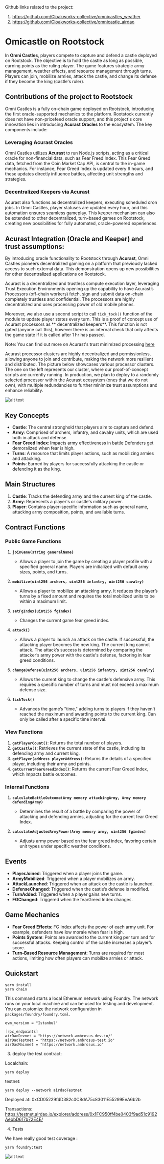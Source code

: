 Github links related to the project:
1. https://github.com/Cloakworks-collective/omnicastles_weather
2. https://github.com/Cloakworks-collective/omnicastle_airdao

# Omicastle on Rootstock

In **Omni Castles**, players compete to capture and defend a castle deployed on Rootstock. The objective is to hold the castle as long as possible, earning points as the ruling player. The game features strategic army management, weather effects, and resource management through turns. Players can join, mobilize armies, attack the castle, and change its defense if they become the king (castle's ruler).

## Contributions of the project to Rootstock
Omni Castles is a fully on-chain game deployed on Rootstock, introducing the first oracle-supported mechanics to the platform. Rootstock currently does not have non-pricefeed oracle support, and this project's core innovation lies in introducing **Acurast Oracles** to the ecosystem. The key components include:

### Leveraging Acurast Oracles
Omni Castles utilizes **Acurast** to run Node.js scripts, acting as a critical oracle for non-financial data, such as Fear Freed Index. This Fear Greed data, fetched from the Coin Market Cap API, is central to the in-game mechanics. For instance, Fear Greed Index is updated every 6 hours, and these updates directly influence battles, affecting unit strengths and strategies.

### Decentralized Keepers via Acurast
Acurast also functions as decentralized keepers, executing scheduled cron jobs. In Omni Castles, player statuses are updated every hour, and this automation ensures seamless gameplay. This keeper mechanism can also be extended to other decentralized, turn-based games on Rootstock, creating new possibilities for fully automated, oracle-powered experiences.

## Acurast Integration (Oracle and Keeper) and trust assumptions:
By introducing oracle functionality to Rootstock through **Acurast**, Omni Castles pioneers decentralized gaming on a platform that previously lacked access to such external data. This demonstration opens up new possibilities for other decentralized applications on Rootstock.

Acurast is a decentralized and trustless compute execution layer, leveraging Trust Execution Environments opening up the capability to have Acurast’s Processors (off-chain workers) fetch, sign and submit data on-chain completely trustless and confidential. The processors are highly decentralized and uses processing power of old mobile phones. 

Moreover, we also use a second script to call `tick_tock()` function of the module to update player states every turn. This is a proof of concept use of Acurast processors as ** decentralized keepers**. This function is not gated (anyone call this), however there is an internal check that only affects the game state if it is called after 1 hr has passed.

Note: You can find out more on Acurast's trust minimized processing [here](https://docs.acurast.com/acurast-protocol/architecture/end-to-end/)

Acurast processor clusters are highly decentralized and permissionless, allowing anyone to join and contribute, making the network more resilient and distributed. The picture below showcases various processor clusters. The one on the left represents our cluster, where our proof-of-concept scripts are currently running. In production, we plan to deploy to a randomly selected processor within the Acurast ecosystem (ones that we do not own), with multiple redundancies to further minimize trust assumptions and enhance reliability.

![alt text](image-1.png)

## Key Concepts
- **Castle**: The central stronghold that players aim to capture and defend.
- **Army**: Comprised of archers, infantry, and cavalry units, which are used both in attack and defense.
- **Fear Greed Index**: Impacts army effectiveness in battle Defenders get demoralized when fear is high.
- **Turns**: A resource that limits player actions, such as mobilizing armies and attacking.
- **Points**: Earned by players for successfully attacking the castle or defending it as the king.

## Main Structures
1. **Castle**: Tracks the defending army and the current king of the castle.
2. **Army**: Represents a player's or castle's military power.
3. **Player**: Contains player-specific information such as general name, attacking army composition, points, and available turns.

## Contract Functions

### Public Game Functions

1. **`joinGame(string generalName)`**
   - Allows a player to join the game by creating a player profile with a specified general name. Players are initialized with default army sizes, points, and turns.

2. **`mobilize(uint256 archers, uint256 infantry, uint256 cavalry)`**
   - Allows a player to mobilize an attacking army. It reduces the player’s turns by a fixed amount and requires the total mobilized units to be within a maximum limit.

3. **`setFgIndex(uint256 fgIndex)`**
   - Changes the current game fear greed index.

4. **`attack()`**
   - Allows a player to launch an attack on the castle. If successful, the attacking player becomes the new king. The current king cannot attack. The attack’s success is determined by comparing the attacker’s army power with the castle's defense, factoring in fear greed conditions.

5. **`changeDefense(uint256 archers, uint256 infantry, uint256 cavalry)`**
   - Allows the current king to change the castle's defensive army. This requires a specific number of turns and must not exceed a maximum defense size.

6. **`tickTock()`**
   - Advances the game’s "time," adding turns to players if they haven’t reached the maximum and awarding points to the current king. Can only be called after a specific time interval.

### View Functions

1. **`getPlayerCount()`**: Returns the total number of players.
2. **`getCastle()`**: Retrieves the current state of the castle, including its defending army and current king.
3. **`getPlayer(address playerAddress)`**: Returns the details of a specified player, including their army and points.
4. **`getCurrentFearGreedIndex()`**: Returns the current Fear Greed Index, which impacts battle outcomes.

### Internal Functions

1. **`calculateBattleOutcome(Army memory attackingArmy, Army memory defendingArmy)`**
   - Determines the result of a battle by comparing the power of attacking and defending armies, adjusting for the current fear Greed Index.

2. **`calculateAdjustedArmyPower(Army memory army, uint256 fgindex)`**
   - Adjusts army power based on the fear greed index, favoring certain unit types under specific weather conditions.

## Events

- **PlayerJoined**: Triggered when a player joins the game.
- **ArmyMobilized**: Triggered when a player mobilizes an army.
- **AttackLaunched**: Triggered when an attack on the castle is launched.
- **DefenseChanged**: Triggered when the castle’s defense is modified.
- **TurnAdded**: Triggered when a player gains new turns.
- **FGChanged**: Triggered when the fearGreed Index changes.

## Game Mechanics

- **Fear Greed Effects**: FG Index affects the power of each army unit. For example, defenders have low morale when fear is high.
- **Points System**: Points are awarded to the current king per turn and for successful attacks. Keeping control of the castle increases a player’s score.
- **Turn-Based Resource Management**: Turns are required for most actions, limiting how often players can mobilize armies or attack.

## Quickstart

```
yarn install
yarn chain
```

This command starts a local Ethereum network using Foundry. The network runs on your local machine and can be used for testing and development. You can customize the network configuration in `packages/foundry/foundry.toml`.

```
evm_version = "Istanbul"

[rpc_endpoints]
airDaoDevnet = "https://network.ambrosus-dev.io/"
airDaoTestnet = "https://network.ambrosus-test.io"
airDaoMainnet = "https://network.ambrosus.io"

```

3. deploy the test contract:

Localchain:

```
yarn deploy
```

testnet:

```
yarn deploy --network airdaoTestnet
```
Deployed at: 0xCD05229f4D382c0C8dA75c83011E55299EeA6b2b

Transactions: https://testnet.airdao.io/explorer/address/0x1FC950ff4be0403f9ad51c9192AebbD617b72E4E/

4. Tests 

We have really good test coverage :

```
yarn foundry:test
```
![alt text](image.png)


